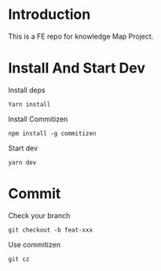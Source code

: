 # Introduction

This is a FE repo for knowledge Map Project.

# Install And Start Dev

Install deps

```
Yarn install
```

Install Commitizen

```
npm install -g commitizen
```

Start dev

```
yarn dev
```

# Commit

Check your branch

```
git checkout -b feat-xxx
```

Use commitizen

```
git cz
```
